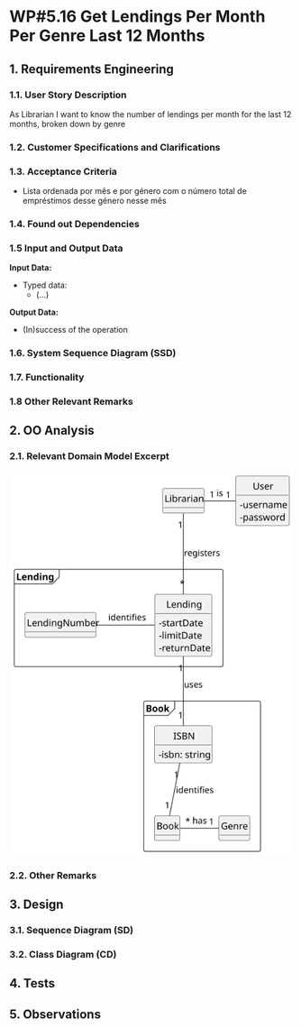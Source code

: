 # WP#5.16 Get Lendings Per Month Per Genre Last 12 Months
## 1. Requirements Engineering
### 1.1. User Story Description

As Librarian I want to know the number of lendings per month for the last 12 months, broken
down by genre

### 1.2. Customer Specifications and Clarifications

### 1.3. Acceptance Criteria
- Lista ordenada por mês e por género com o número total de empréstimos desse género nesse mês

### 1.4. Found out Dependencies
### 1.5 Input and Output Data

**Input Data:**

* Typed data:
  * (...)

**Output Data:**

* (In)success of the operation


### 1.6. System Sequence Diagram (SSD)
### 1.7. Functionality
### 1.8 Other Relevant Remarks
## 2. OO Analysis
### 2.1. Relevant Domain Model Excerpt

<img src="Ph2-16-LendingsPerMonthLast12MonthsByGenre-DM.svg" alt="Domain Model Excerpt">

### 2.2. Other Remarks
## 3. Design
### 3.1. Sequence Diagram (SD)

[//]: # (<img src="Ph1-15-LendBook-SD-WP_4A_15_Lend_Book.svg" alt="WP_4A_15_Lend_Book">)

### 3.2. Class Diagram (CD)
## 4. Tests
## 5. Observations
